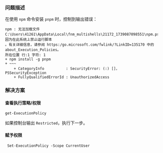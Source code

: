 ### 问题描述

在使用 `npm` 命令安装 `pnpm` 时，控制到输出错误：

```shell
npm : 无法加载文件 C:\Users\41261\AppData\Local\fnm_multishells\21172_1739087098551\npm.ps1，因为在此系统上禁止运行脚本
。有关详细信息，请参阅 https:/go.microsoft.com/fwlink/?LinkID=135170 中的 about_Execution_Policies。
所在位置 行:1 字符: 1
+ npm install -g pnpm
+ ~~~
    + CategoryInfo          : SecurityError: (:) []，PSSecurityException
    + FullyQualifiedErrorId : UnauthorizedAccess
```

### 解决方案

#### 查看执行策略/权限

```shell
get-ExecutionPolicy
```

如果控制台输出 `Restricted`，执行下一步。

#### 赋予权限

```shell
 Set-ExecutionPolicy -Scope CurrentUser
```


